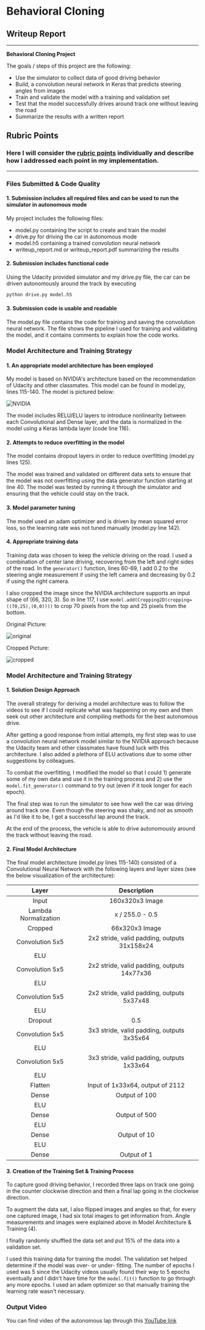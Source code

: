 # **Behavioral Cloning** 

## Writeup Report

---

**Behavioral Cloning Project**

The goals / steps of this project are the following:
* Use the simulator to collect data of good driving behavior
* Build, a convolution neural network in Keras that predicts steering angles from images
* Train and validate the model with a training and validation set
* Test that the model successfully drives around track one without leaving the road
* Summarize the results with a written report


[//]: # (Image References)

[image1]: https://github.com/joshrwhite/CarND-Behavioral-Cloning-P3/blob/master/images/NVIDIA_architecture.JPG "NVIDIA"
[image2]: https://github.com/joshrwhite/CarND-Behavioral-Cloning-P3/blob/master/images/original_image.jpg "original"
[image3]: https://github.com/joshrwhite/CarND-Behavioral-Cloning-P3/blob/master/images/cropped_image.jpg "cropped"

## Rubric Points
### Here I will consider the [rubric points](https://review.udacity.com/#!/rubrics/432/view) individually and describe how I addressed each point in my implementation.  

---
### Files Submitted & Code Quality

#### 1. Submission includes all required files and can be used to run the simulator in autonomous mode

My project includes the following files:
* model.py containing the script to create and train the model
* drive.py for driving the car in autonomous mode
* model.h5 containing a trained convolution neural network 
* writeup_report.md or writeup_report.pdf summarizing the results

#### 2. Submission includes functional code
Using the Udacity provided simulator and my drive.py file, the car can be driven autonomously around the track by executing 
```sh
python drive.py model.h5
```

#### 3. Submission code is usable and readable

The model.py file contains the code for training and saving the convolution neural network. The file shows the pipeline I used for training and validating the model, and it contains comments to explain how the code works.

### Model Architecture and Training Strategy

#### 1. An appropriate model architecture has been employed

My model is based on NVIDIA's architecture based on the recommendation of Udacity and other classmates. This model can be found in model.py, lines 115-140. The model is pictured below:

![NVIDIA][image1]

The model includes RELU/ELU layers to introduce nonlinearity between each Convolutional and Dense layer, and the data is normalized in the model using a Keras lambda layer (code line 116). 

#### 2. Attempts to reduce overfitting in the model

The model contains dropout layers in order to reduce overfitting (model.py lines 125). 

The model was trained and validated on different data sets to ensure that the model was not overfitting using the data generator function starting at line 40. The model was tested by running it through the simulator and ensuring that the vehicle could stay on the track.

#### 3. Model parameter tuning

The model used an adam optimizer and is driven by mean squared error loss, so the learning rate was not tuned manually (model.py line 142).

#### 4. Appropriate training data

Training data was chosen to keep the vehicle driving on the road. I used a combination of center lane driving, recovering from the left and right sides of the road. In the `generator()` function, lines 60-69, I add 0.2 to the steering angle measurement if using the left camera and decreasing by 0.2 if using the right camera.

I also cropped the image since the NVIDIA architecture supports an input shape of (66, 320, 3). So in line 117, I use `model.add(Cropping2D(cropping=((70,25),(0,0))))` to crop 70 pixels from the top and 25 pixels from the bottom.

Original Picture:

![original][image2]

Cropped Picture:

![cropped][image3]

### Model Architecture and Training Strategy

#### 1. Solution Design Approach

The overall strategy for deriving a model architecture was to follow the videos to see if I could replicate what was happening on my own and then seek out other architecture and compiling methods for the best autonomous drive.

After getting a good response from initial attempts, my first step was to use a convolution neural network model similar to the NVIDIA approach because the Udacity team and other classmates have found luck with this architecture. I also added a plethora of ELU activations due to some other suggestions by colleagues.

To combat the overfitting, I modified the model so that I could 1) generate some of my own data and use it in the training process and 2) use the `model.fit_generator()` command to try out (even if it took longer for each epoch).

The final step was to run the simulator to see how well the car was driving around track one. Even though the steering was shaky, and not as smooth as I'd like it to be, I got a successful lap around the track.

At the end of the process, the vehicle is able to drive autonomously around the track without leaving the road.

#### 2. Final Model Architecture

The final model architecture (model.py lines 115-140) consisted of a Convolutional Neural Network with the following layers and layer sizes (see the below visualization of the architecture):

| Layer         		|     Description	        					| 
|:---------------------:|:---------------------------------------------:| 
| Input         		| 160x320x3 Image   							| 
| Lambda Normalization	| x / 255.0 - 0.5   							| 
| Cropped         		| 66x320x3 Image   								| 
| Convolution 5x5     	| 2x2 stride, valid padding, outputs 31x158x24 	|
| ELU					|												|
| Convolution 5x5	    | 2x2 stride, valid padding, outputs 14x77x36 	|
| ELU					|												|
| Convolution 5x5	    | 2x2 stride, valid padding, outputs 5x37x48 	|
| ELU					|												|
| Dropout				| 0.5											|
| Convolution 5x5	    | 3x3 stride, valid padding, outputs 3x35x64 	|
| ELU					|												|
| Convolution 5x5	    | 3x3 stride, valid padding, outputs 1x33x64 	|
| ELU					|												|
| Flatten				| Input of 1x33x64, output of 2112				|
| Dense					| Output of 100									|
| ELU					|												|
| Dense					| Output of 500									|
| ELU					|												|
| Dense					| Output of 10									|
| ELU					|												|
| Dense					| Output of 1									|

#### 3. Creation of the Training Set & Training Process

To capture good driving behavior, I recorded three laps on track one going in the counter clockwise direction and then a final lap going in the clockwise direction.

To augment the data sat, I also flipped images and angles so that, for every one captured image, I had six total images to get information from. Angle measurements and images were explained above in Model Architecture & Training (4).

I finally randomly shuffled the data set and put 15% of the data into a validation set. 

I used this training data for training the model. The validation set helped determine if the model was over- or under- fitting. The number of epochs I used was 5 since the Udacity videos usually found their way to 5 epochs eventually and I didn't have time for the `model.fit()` function to go through any more epochs. I used an adam optimizer so that manually training the learning rate wasn't necessary.

### Output Video

You can find video of the autonomous lap through this [YouTube link](https://www.youtube.com/watch?v=bJARWhyIkRM&feature=youtu.be)
